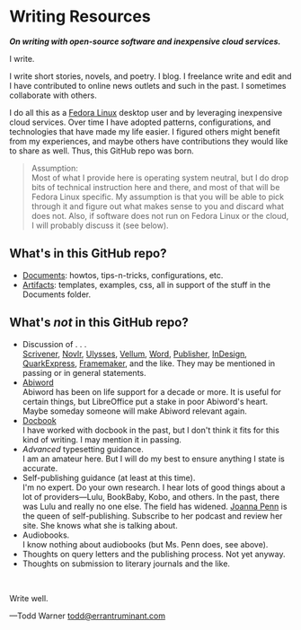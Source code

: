 # Writing Resources

_**On writing with open-source software and inexpensive cloud services.**_

I write.

I write short stories, novels, and poetry. I blog. I freelance write and edit and I have contributed to online news outlets and such in the past. I sometimes collaborate with others.

I do all this as a [Fedora Linux](https://getfedora.org/) desktop user and by leveraging inexpensive cloud services. Over time I have adopted patterns, configurations, and technologies that have made my life easier. I figured others might benefit from my experiences, and maybe others have contributions they would like to share as well. Thus, this GitHub repo was born.

> Assumption:  
> Most of what I provide here is operating system neutral, but I do drop bits of
> technical instruction here and there, and most of that will be Fedora Linux
> specific. My assumption is that you will be able to pick through it and figure
> out what makes sense to you and discard what does not. Also, if software does
> not run on Fedora Linux or the cloud, I will probably discuss it (see below).

## What's in this GitHub repo?

* [Documents](./Documents): howtos, tips-n-tricks, configurations, etc.
* [Artifacts](./Artifacts): templates, examples, css, all in support of the
  stuff in the Documents folder.  

## What's _not_ in this GitHub repo?

- Discussion of .&nbsp;.&nbsp;.  
  [Scrivener](https://en.wikipedia.org/wiki/Scrivener_(software)), [Novlr](https://novlr.org/), [Ulysses](https://ulysses.app/), [Vellum](https://vellum.pub/), [Word](https://www.microsoft.com/en-us/microsoft-365/word), [Publisher](https://www.microsoft.com/en-us/microsoft-365/publisher), [InDesign](https://en.wikipedia.org/wiki/Adobe_InDesign), [QuarkExpress](https://en.wikipedia.org/wiki/QuarkXPress), [Framemaker](https://en.wikipedia.org/wiki/Adobe_FrameMaker), and the like. They may be mentioned in passing or in general statements.
- [Abiword](https://www.abisource.com/)  
  Abiword has been on life support for a decade or more. It is useful for certain things, but LibreOffice put a stake in poor Abiword's heart. Maybe someday someone will make Abiword relevant again.
- [Docbook](https://en.wikipedia.org/wiki/DocBook)  
  I have worked with docbook in the past, but I don't think it fits for this kind of writing. I may mention it in passing.
- _Advanced_ typesetting guidance.  
  I am an amateur here. But I will do my best to ensure anything I state is accurate.
- Self-publishing guidance (at least at this time).  
  I'm no expert. Do your own research. I hear lots of good things about a lot of providers—Lulu, BookBaby, Kobo, and others. In the past, there was Lulu and really no one else. The field has widened. [Joanna Penn](https://www.thecreativepenn.com/) is the queen of self-publishing. Subscribe to her podcast and review her site. She knows what she is talking about.
- Audiobooks.  
  I know nothing about audiobooks (but Ms. Penn does, see above).
- Thoughts on query letters and the publishing process. Not yet anyway.
- Thoughts on submission to literary journals and the like.

&nbsp;

Write well.

—Todd Warner <todd@errantruminant.com>
